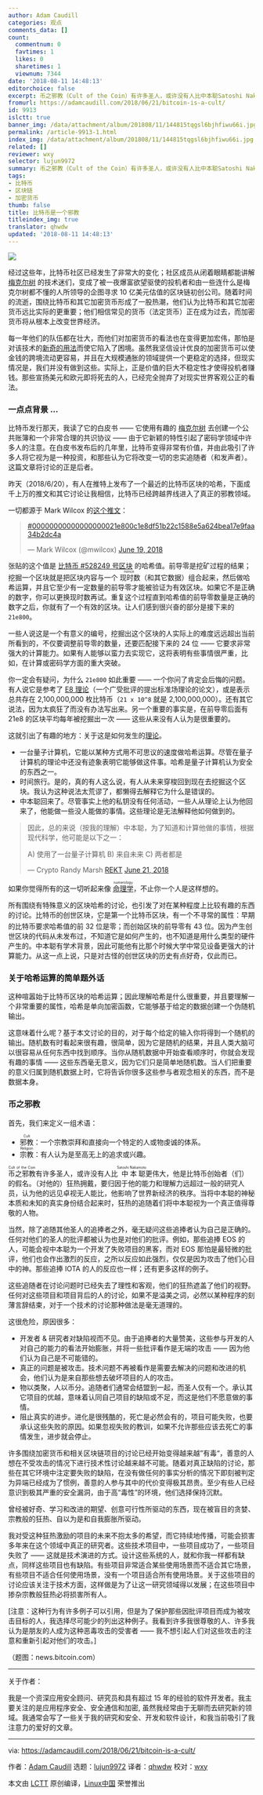 ```yaml
---
author: Adam Caudill
categories: 观点
comments_data: []
count:
  commentnum: 0
  favtimes: 1
  likes: 0
  sharetimes: 1
  viewnum: 7344
date: '2018-08-11 14:48:13'
editorchoice: false
excerpt: 币之邪教（Cult of the Coin）有许多圣人，或许没有人比中本聪Satoshi Nakamoto更伟大，他是比特币创始者（们）的假名。
fromurl: https://adamcaudill.com/2018/06/21/bitcoin-is-a-cult/
id: 9913
islctt: true
banner_img: /data/attachment/album/201808/11/144815tqgsl6bjhfiwu66i.jpg
permalink: /article-9913-1.html
index_img: /data/attachment/album/201808/11/144815tqgsl6bjhfiwu66i.jpg.thumb.jpg
related: []
reviewer: wxy
selector: lujun9972
summary: 币之邪教（Cult of the Coin）有许多圣人，或许没有人比中本聪Satoshi Nakamoto更伟大，他是比特币创始者（们）的假名。
tags:
- 比特币
- 区块链
- 加密货币
thumb: false
title: 比特币是一个邪教
titleindex_img: true
translator: qhwdw
updated: '2018-08-11 14:48:13'
---
```


![](/data/attachment/album/201808/11/144815tqgsl6bjhfiwu66i.jpg)


经过这些年，比特币社区已经发生了非常大的变化；社区成员从闭着眼睛都能讲解 [梅克尔树](https://en.wikipedia.org/wiki/Merkle_tree) 的技术迷们，变成了被一夜爆富欲望驱使的投机者和由一些连什么是梅克尔树都不懂的人所领导的企图寻求 10 亿美元估值的区块链初创公司。随着时间的流逝，围绕比特币和其它加密货币形成了一股热潮，他们认为比特币和其它加密货币远比实际的更重要；他们相信常见的货币（法定货币）正在成为过去，而加密货币将从根本上改变世界经济。


每一年他们的队伍都在壮大，而他们对加密货币的看法也在变得更加宏伟，那怕是对该技术的[新奇的用法](https://hackernoon.com/how-crypto-kitties-disrupted-the-ethereum-network-845c22aa1e6e)而使它陷入了困境。虽然我坚信设计优良的加密货币可以使金钱的跨境流动更容易，并且在大规模通胀的领域提供一个更稳定的选择，但现实情况是，我们并没有做到这些。实际上，正是价值的巨大不稳定性才使得投机者赚钱。那些宣扬美元和欧元即将死去的人，已经完全抛弃了对现实世界客观公正的看法。


### 一点点背景 …


比特币发行那天，我读了它的白皮书 —— 它使用有趣的 [梅克尔树](https://en.wikipedia.org/wiki/Merkle_tree) 去创建一个公共账簿和一个非常合理的共识协议 —— 由于它新颖的特性引起了密码学领域中许多人的注意。在白皮书发布后的几年里，比特币变得非常有价值，并由此吸引了许多人将它视为是一种投资，和那些认为它将改变一切的忠实追随者（和发声者）。这篇文章将讨论的正是后者。


昨天（2018/6/20），有人在推特上发布了一个最近的比特币区块的哈希，下面成千上万的推文和其它讨论让我相信，比特币已经跨越界线进入了真正的邪教领域。


一切都源于 Mark Wilcox 的[这个推文](https://twitter.com/mwilcox/status/1009160832398262273?ref_src=twsrc%5Etfw)：



> 
> [#00000000000000000021e800c1e8df51b22c1588e5a624bea17e9faa34b2dc4a](https://twitter.com/hashtag/00000000000000000021e800c1e8df51b22c1588e5a624bea17e9faa34b2dc4a?src=hash&ref_src=twsrc%5Etfw)
> 
> 
> — Mark Wilcox (@mwilcox) [June 19, 2018](https://twitter.com/mwilcox/status/1009160832398262273?ref_src=twsrc%5Etfw)
> 
> 
> 


张贴的这个值是 [比特币 #528249 号区块](https://blockchain.info/block-height/528249) 的哈希值。前导零是挖矿过程的结果；挖掘一个区块就是把区块内容与一个<ruby> 现时数 <rt>  nonce </rt></ruby>（和其它数据）组合起来，然后做哈希运算，并且它至少有一定数量的前导零才能被验证为有效区块。如果它不是正确的数字，你可以更换现时数再试。重复这个过程直到哈希值的前导零数量是正确的数字之后，你就有了一个有效的区块。让人们感到很兴奋的部分是接下来的 `21e800`。


一些人说这是一个有意义的编号，挖掘出这个区块的人实际上的难度远远超出当前所看到的，不仅要调整前导零的数量，还要匹配接下来的 24 位 —— 它要求非常强大的计算能力。如果有人能够以蛮力去实现它，这将表明有些事情很严重，比如，在计算或密码学方面的重大突破。


你一定会有疑问，为什么 `21e800` 如此重要 —— 一个你问了肯定会后悔的问题。有人说它是参考了 [E8 理论](https://en.wikipedia.org/wiki/An_Exceptionally_Simple_Theory_of_Everything)（一个广受批评的提出标准场理论的论文），或是表示总共存在 2,100,000,000 枚比特币（`21 x 10^8` 就是 2,100,000,000）。还有其它说法，因为太疯狂了而没有办法写出来。另一个重要的事实是，在前导零后面有 21e8 的区块平均每年被挖掘出一次 —— 这些从来没有人认为是很重要的。


这就引出了有趣的地方：关于这是如何发生的[理论](https://medium.com/@coop__soup/00000000000000000021e800c1e8df51b22c1588e5a624bea17e9faa34b2dc4a-cd4b67d446be)。


* 一台量子计算机，它能以某种方式用不可思议的速度做哈希运算。尽管在量子计算机的理论中还没有迹象表明它能够做这件事。哈希是量子计算机认为安全的东西之一。
* 时间旅行。是的，真的有人这么说，有人从未来穿梭回到现在去挖掘这个区块。我认为这种说法太荒谬了，都懒得去解释它为什么是错误的。
* 中本聪回来了。尽管事实上他的私钥没有任何活动，一些人从理论上认为他回来了，他能做一些没人能做的事情。这些理论是无法解释他如何做到的。



> 
> 因此，总的来说（按我的理解）中本聪，为了知道和计算他做的事情，根据现代科学，他可能是以下之一：
> 
> 
> A) 使用了一台量子计算机 B) 来自未来 C) 两者都是
> 
> 
> — Crypto Randy Marsh [REKT](@nondualrandy) [June 21, 2018](https://twitter.com/nondualrandy/status/1009609117768605696?ref_src=twsrc%5Etfw)
> 
> 
> 


如果你觉得所有的这一切听起来像 <ruby> <a href="https://en.wikipedia.org/wiki/Numerology">  命理学 </a> <rt>  numerology </rt></ruby>，不止你一个人是这样想的。


所有围绕有特殊意义的区块哈希的讨论，也引发了对在某种程度上比较有趣的东西的讨论。比特币的创世区块，它是第一个比特币区块，有一个不寻常的属性：早期的比特币要求哈希值的前 32 <ruby> 位 <rt>  bit </rt></ruby>是零；而创始区块的前导零有 43 位。因为产生创世区块的代码从未发布过，不知道它是如何产生的，也不知道是用什么类型的硬件产生的。中本聪有学术背景，因此可能他有比那个时候大学中常见设备更强大的计算能力。从这一点上说，只是对古怪的创世区块的历史有点好奇，仅此而已。


### 关于哈希运算的简单题外话


这种喧嚣始于比特币区块的哈希运算；因此理解哈希是什么很重要，并且要理解一个非常重要的属性，哈希是单向加密函数，它能够基于给定的数据创建一个伪随机输出。


这意味着什么呢？基于本文讨论的目的，对于每个给定的输入你将得到一个随机的输出。随机数有时看起来很有趣，很简单，因为它是随机的结果，并且人类大脑可以很容易从任何东西中找到顺序。当你从随机数据中开始查看顺序时，你就会发现有趣的事情 —— 这些东西毫无意义，因为它们只是简单地随机数。当人们把重要的意义归属到随机数据上时，它将告诉你很多这些参与者观念相关的东西，而不是数据本身。


### 币之邪教


首先，我们来定义一组术语：


* <ruby> 邪教 <rt>  Cult </rt></ruby>：一个宗教崇拜和直接向一个特定的人或物虔诚的体系。
* <ruby> 宗教 <rt>  Religion </rt></ruby>：有人认为是至高无上的追求或兴趣。


<ruby> 币之邪教 <rt>  Cult of the Coin </rt></ruby>有许多圣人，或许没有人比<ruby> 中本聪 <rt>  Satoshi Nakamoto </rt></ruby>更伟大，他是比特币创始者（们）的假名。（对他的）狂热拥戴，要归因于他的能力和理解力远超过一般的研究人员，认为他的远见卓视无人能比，他影响了世界新经济的秩序。当将中本聪的神秘本质和未知的真实身份结合起来时，狂热的追随着们将中本聪视为一个真正值得尊敬的人物。


当然，除了追随其他圣人的追捧者之外，毫无疑问这些追捧者认为自己是正确的。任何对他们的圣人的批评都被认为也是对他们的批评。例如，那些追捧 EOS 的人，可能会视中本聪为一个开发了失败项目的黑客，而对 EOS 那怕是最轻微的批评，他们也会作出激烈的反应，之所以反应如此强烈，仅仅是因为攻击了他们心目中的神。那些追捧 IOTA 的人的反应也一样；还有更多这样的例子。


这些追随者在讨论问题时已经失去了理性和客观，他们的狂热遮盖了他们的视野。任何对这些项目和项目背后的人的讨论，如果不是溢美之词，必然以某种程序的刻薄言辞结束，对于一个技术的讨论那种做法是毫无道理的。


这很危险，原因很多：


* 开发者 & 研究者对缺陷视而不见。由于追捧者的大量赞美，这些参与开发的人对自己的能力的看法开始膨胀，并将一些批评看作是无端的攻击 —— 因为他们认为自己是不可能错的。
* 真正的问题是被攻击。技术问题不再被看作是需要去解决的问题和改进的机会，他们认为是来自那些想去破坏项目的人的攻击。
* 物以类聚，人以币分。追随者们通常会结盟到一起，而圣人仅有一个。承认其它项目的优越，意味着认同自己项目的缺陷或不足，而这是他们不愿意做的事情。
* 阻止真实的进步。进化是很残酷的，死亡是必然会有的，项目可能失败，也要承认这些失败的原因。如果忽视失败的教训，如果不允许那些应该去死亡的事情发生，进步就会停止。


许多围绕加密货币和相关区块链项目的讨论已经开始变得越来越”有毒“，善意的人想在不受攻击的情况下进行技术性讨论越来越不可能。随着对真正缺陷的讨论，那些在其它环境中注定要失败的缺陷，在没有做任何的事实分析的情况下即刻被判定为异端已经成为了惯例，善意的人参与其中的代价变得极其昂贵。至少有些人已经意识到极其严重的安全漏洞，由于高“毒性”的环境，他们选择保持沉默。


曾经被好奇、学习和改进的期望、创意可行性所驱动的东西，现在被盲目的贪婪、宗教般的狂热、自以为是和自我膨胀所驱动。


我对受这种狂热激励的项目的未来不抱太多的希望，而它持续地传播，可能会损害多年来在这个领域中真正的研究者。这些技术项目中，一些项目成功了，一些项目失败了 —— 这就是技术演进的方式。设计这些系统的人，就和你我一样都有缺点，同样这些项目也有缺陷。有些项目非常适合某些使用场景而不适合其它场景，有些项目不适合任何使用场景，没有一个项目适合所有使用场景。关于这些项目的讨论应该关注于技术方面，这样做是为了让这一研究领域得以发展；在这些项目中掺杂宗教般狂热必将损害所有人。


[注意：这种行为有许多例子可以引用，但是为了保护那些因批评项目而成为被攻击目标的人，我选择尽可能少的列出这种例子。我看到许多我很尊敬的人、许多我认为是朋友的人成为这种恶毒攻击的受害者 —— 我不想引起人们对这些攻击的注意和重新引起对他们的攻击。]


（题图：news.bitcoin.com）




---


关于作者：


我是一个资深应用安全顾问、研究员和具有超过 15 年的经验的软件开发者。我主要关注的是应用程序安全、安全通信和加密, 虽然我经常由于无聊而去研究新的领域。我通常会写了一些关于我的研究和安全、开发和软件设计，和我当前吸引了我注意力的爱好的文章。




---


via: <https://adamcaudill.com/2018/06/21/bitcoin-is-a-cult/>


作者：[Adam Caudill](https://adamcaudill.com/author/adam/) 选题：[lujun9972](https://github.com/lujun9972) 译者：[qhwdw](https://github.com/qhwdw) 校对：[wxy](https://github.com/wxy)


本文由 [LCTT](https://github.com/LCTT/TranslateProject) 原创编译，[Linux中国](https://linux.cn/) 荣誉推出